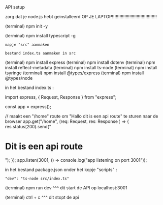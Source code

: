 API setup

zorg dat je node.js hebt geinstalleerd OP JE LAPTOP!!!!!!!!!!!!!!!!!!!!!!!!!!!!!!!!!!!!

(terminal)	npm init -y

(terminal)	npm install typescript -g

	mapje "src" aanmaken

	bestand index.ts aanmaken in src

(terminal)	npm install express
(terminal)	npm install dotenv
(terminal)	npm install reflect-metadata
(terminal)	npm install ts-node
(terminal)	npm install tsyringe
(terminal)	npm install @types/express
(terminal)	npm install @types/node



in het bestand index.ts :  



import express, { Request, Response } from "express";

const app = express();

// maakt een  "/home" route om "Hallo dit is een api route" te sturen naar de browser
app.get("/home", (req: Request, res: Response ) => {
  res.status(200).send("<h1> Dit is een api route</h1>");
});
app.listen(3001, () => console.log("app listening on port 3001"));


in het  bestand package.json onder het kopje "scripts" :

    "dev": "ts-node src/index.ts"


(terminal) npm run dev
^^^ dit start de API op localhost:3001

(terminal) ctrl + c
^^^ dit stopt de api